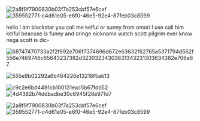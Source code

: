 
![2a8f9f7900830b03f7a253cbf57e6cef](https://github.com/user-attachments/assets/37365a45-9dbb-4afe-a370-970334062920)
![359552771-c4d61e05-e6f0-46e5-92e4-87feb03c8599](https://github.com/user-attachments/assets/fef4a6cd-38c5-4c07-876b-aee0986b0739)

hello l am blackstar you call me kelful or sunny from omori l use call him kelful beacuse is funny and cringe nickname
watch scott pilgrim ever know nega scott is dic-

![68747470733a2f2f692e706f7374696d672e63632f62765a5371794d562f556e7469746c65643237382d32303234303831343231303634382e706e67](https://github.com/user-attachments/assets/0587a235-98bc-4534-b81b-214aaeb6f6b8)

![555e9b02292a6b464226e13218f5ab13](https://github.com/user-attachments/assets/b35525c2-5602-4f0c-8a1d-fcebecdcbb6a)


![c9c2e6bd4491cb100131eac5b67fdd52](https://github.com/user-attachments/assets/e9c4cf1d-391e-4980-966f-763852f36efc)
![4d4382b74ddbadbe30c6945f28e971d7](https://github.com/user-attachments/assets/6936005b-6d46-440d-a44c-386a6f7f13de)


![2a8f9f7900830b03f7a253cbf57e6cef](https://github.com/user-attachments/assets/37365a45-9dbb-4afe-a370-970334062920)
![359552771-c4d61e05-e6f0-46e5-92e4-87feb03c8599](https://github.com/user-attachments/assets/fef4a6cd-38c5-4c07-876b-aee0986b0739)
